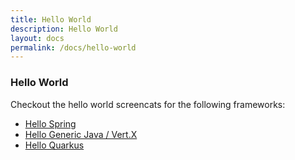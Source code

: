 ```yaml
---
title: Hello World
description: Hello World
layout: docs
permalink: /docs/hello-world
---
```


### Hello World

Checkout the hello world screencats for the following frameworks:

- [Hello Spring](./spring-boot)
- [Hello Generic Java / Vert.X](./generic-java-application)
- [Hello Quarkus](./quarkus)
